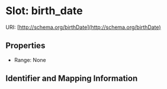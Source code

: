 # Slot: birth_date

URI: [http://schema.org/birthDate](http://schema.org/birthDate)



<!-- no inheritance hierarchy -->


## Properties

 * Range: None



## Identifier and Mapping Information






